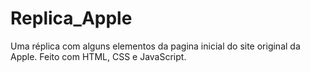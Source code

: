 # Replica_Apple
Uma réplica com alguns elementos da pagina inicial do site original da Apple. Feito com HTML, CSS e JavaScript.
